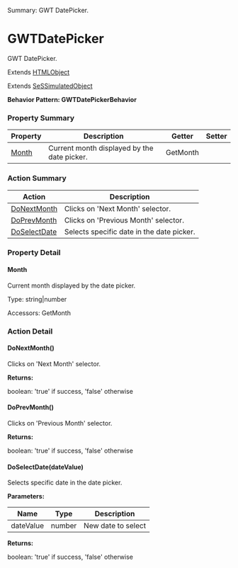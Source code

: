 Summary: GWT DatePicker.

# GWTDatePicker

GWT DatePicker.
 
Extends [HTMLObject](HTMLObject.md)

Extends [SeSSimulatedObject](SeSSimulatedObject.md)





**Behavior Pattern: GWTDatePickerBehavior**


<!-- ============================== property summary ========================== -->

	

### Property Summary

| **Property** | **Description** | **Getter** | **Setter** |
| ------------ | --------------- | ---------- | ---------- |
| [Month](#Month) | Current month displayed by the date picker. | GetMonth |  |



	
<!-- ============================== action summary ========================== -->



### Action Summary

|  **Action** | **Description** | 
| ----------- | --------------- |
|	[DoNextMonth](#DoNextMonth) | Clicks on 'Next Month' selector. |
|	[DoPrevMonth](#DoPrevMonth) | Clicks on 'Previous Month' selector. |
|	[DoSelectDate](#DoSelectDate) | Selects specific date in the date picker. |




<!-- ============================== property detail ========================== -->
	
### Property Detail
		
<a name="Month"></a>
#### Month


Current month displayed by the date picker.

			
	
			
Type: string|number
			
			
Accessors: GetMonth
			
		
	
	
<!-- ============================== action detail ========================== -->
	
### Action Detail
		
<a name="DoNextMonth"></a>    
#### DoNextMonth()

Clicks on 'Next Month' selector.




**Returns:**

boolean: 'true' if success, 'false' otherwise



<a name="see.also.gwtdatepicker.donextmonth"></a>

<a name="DoPrevMonth"></a>    
#### DoPrevMonth()

Clicks on 'Previous Month' selector.




**Returns:**

boolean: 'true' if success, 'false' otherwise



<a name="see.also.gwtdatepicker.doprevmonth"></a>

<a name="DoSelectDate"></a>    
#### DoSelectDate(dateValue)

Selects specific date in the date picker.


**Parameters:**

|	**Name** | **Type** | **Description** |
| ---------- | -------- | --------------- |
| dateValue | number |	New date to select |




**Returns:**

boolean: 'true' if success, 'false' otherwise



<a name="see.also.gwtdatepicker.doselectdate"></a>

	

